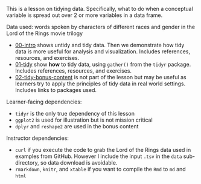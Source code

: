 This is a lesson on tidying data. Specifically, what to do when a conceptual variable is spread out over 2 or more variables in a data frame.

Data used: words spoken by characters of different races and gender in the Lord of the Rings movie trilogy

  * [00-intro](00-intro.md) shows untidy and tidy data. Then we demonstrate how tidy data is more useful for analysis and visualization. Includes references, resources, and exercises.
  * [01-tidy](01-tidy.md) show __how__ to tidy data, using `gather()` from the `tidyr` package. Includes references, resources, and exercises.
  * [02-tidy-bonus-content](02-tidy-bonus-content.md) is not part of the lesson but may be useful as learners try to apply the principles of tidy data in real world settings. Includes links to packages used.

Learner-facing dependencies:

  * `tidyr` is the only true dependency of this lesson
  * `ggplot2` is used for illustration but is not mission critical 
  * `dplyr` and `reshape2` are used in the bonus content

Instructor dependencies:

  * `curl` if you execute the code to grab the Lord of the Rings data used in examples from GitHub. However I include the input `.tsv` in the `data` sub-directory, so data download is avoidable.
  * `rmarkdown`, `knitr`, and `xtable` if you want to compile the `Rmd` to `md` and `html`
